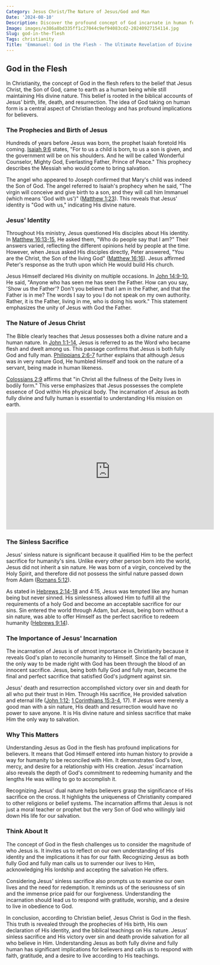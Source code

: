 ```yaml
---
Category: Jesus Christ/The Nature of Jesus/God and Man
Date: '2024-08-10'
Description: Discover the profound concept of God incarnate in human form, exploring the significance and implications of the idea of God in the flesh. Unveil the theological depth and spiritual impact in this insightful article.
Image: images/e386a8bd335ff1c27044c9ef94083cd2-20240927154114.jpg
Slug: god-in-the-flesh
Tags: christianity
Title: 'Emmanuel: God in the Flesh - The Ultimate Revelation of Divine Presence'
---
```


## God in the Flesh

In Christianity, the concept of God in the flesh refers to the belief that Jesus Christ, the Son of God, came to earth as a human being while still maintaining His divine nature. This belief is rooted in the biblical accounts of Jesus' birth, life, death, and resurrection. The idea of God taking on human form is a central aspect of Christian theology and has profound implications for believers.

### The Prophecies and Birth of Jesus

Hundreds of years before Jesus was born, the prophet Isaiah foretold His coming. [Isaiah 9:6](https://www.bibleref.com/Isaiah/9/Isaiah-9-6.html) states, "For to us a child is born, to us a son is given, and the government will be on his shoulders. And he will be called Wonderful Counselor, Mighty God, Everlasting Father, Prince of Peace." This prophecy describes the Messiah who would come to bring salvation.

The angel who appeared to Joseph confirmed that Mary's child was indeed the Son of God. The angel referred to Isaiah's prophecy when he said, "The virgin will conceive and give birth to a son, and they will call him Immanuel (which means 'God with us')" ([Matthew 1:23](https://www.bibleref.com/Matthew/1/Matthew-1-23.html)). This reveals that Jesus' identity is "God with us," indicating His divine nature.

### Jesus' Identity

Throughout His ministry, Jesus questioned His disciples about His identity. In [Matthew 16:13-15](https://www.bibleref.com/Matthew/16/Matthew-16-13.html), He asked them, "Who do people say that I am?" Their answers varied, reflecting the different opinions held by people at the time. However, when Jesus asked His disciples directly, Peter answered, "You are the Christ, the Son of the living God" ([Matthew 16:16](https://www.bibleref.com/Matthew/16/Matthew-16-16.html)). Jesus affirmed Peter's response as the truth upon which He would build His church.

Jesus Himself declared His divinity on multiple occasions. In [John 14:9-10](https://www.bibleref.com/John/14/John-14-9.html), He said, "Anyone who has seen me has seen the Father. How can you say, 'Show us the Father'? Don't you believe that I am in the Father, and that the Father is in me? The words I say to you I do not speak on my own authority. Rather, it is the Father, living in me, who is doing his work." This statement emphasizes the unity of Jesus with God the Father.

### The Nature of Jesus Christ

The Bible clearly teaches that Jesus possesses both a divine nature and a human nature. In [John 1:1-14](https://www.bibleref.com/John/1/John-1-1.html), Jesus is referred to as the Word who became flesh and dwelt among us. This passage confirms that Jesus is both fully God and fully man. [Philippians 2:6-7](https://www.bibleref.com/Philippians/2/Philippians-2-6.html) further explains that although Jesus was in very nature God, He humbled Himself and took on the nature of a servant, being made in human likeness.

[Colossians 2:9](https://www.bibleref.com/Colossians/2/Colossians-2-9.html) affirms that "in Christ all the fullness of the Deity lives in bodily form." This verse emphasizes that Jesus possesses the complete essence of God within His physical body. The incarnation of Jesus as both fully divine and fully human is essential to understanding His mission on earth.


<iframe width="560" height="315" src="https://www.youtube.com/embed/hNznHSSxjNo" frameborder="0" allow="autoplay; encrypted-media" allowfullscreen></iframe>


### The Sinless Sacrifice

Jesus' sinless nature is significant because it qualified Him to be the perfect sacrifice for humanity's sins. Unlike every other person born into the world, Jesus did not inherit a sin nature. He was born of a virgin, conceived by the Holy Spirit, and therefore did not possess the sinful nature passed down from Adam ([Romans 5:12](https://www.bibleref.com/Romans/5/Romans-5-12.html)).

As stated in [Hebrews 2:14-18](https://www.bibleref.com/Hebrews/2/Hebrews-2-14.html) and 4:15, Jesus was tempted like any human being but never sinned. His sinlessness allowed Him to fulfill all the requirements of a holy God and become an acceptable sacrifice for our sins. Sin entered the world through Adam, but Jesus, being born without a sin nature, was able to offer Himself as the perfect sacrifice to redeem humanity ([Hebrews 9:14](https://www.bibleref.com/Hebrews/9/Hebrews-9-14.html)).

### The Importance of Jesus' Incarnation

The incarnation of Jesus is of utmost importance in Christianity because it reveals God's plan to reconcile humanity to Himself. Since the fall of man, the only way to be made right with God has been through the blood of an innocent sacrifice. Jesus, being both fully God and fully man, became the final and perfect sacrifice that satisfied God's judgment against sin.

Jesus' death and resurrection accomplished victory over sin and death for all who put their trust in Him. Through His sacrifice, He provided salvation and eternal life ([John 1:12](https://www.bibleref.com/John/1/John-1-12.html); [1 Corinthians 15:3-4](https://www.bibleref.com/1-Corinthians/15/1-Corinthians-15-3.html), 17). If Jesus were merely a good man with a sin nature, His death and resurrection would have no power to save anyone. It is His divine nature and sinless sacrifice that make Him the only way to salvation.

### Why This Matters

Understanding Jesus as God in the flesh has profound implications for believers. It means that God Himself entered into human history to provide a way for humanity to be reconciled with Him. It demonstrates God's love, mercy, and desire for a relationship with His creation. Jesus' incarnation also reveals the depth of God's commitment to redeeming humanity and the lengths He was willing to go to accomplish it.

Recognizing Jesus' dual nature helps believers grasp the significance of His sacrifice on the cross. It highlights the uniqueness of Christianity compared to other religions or belief systems. The incarnation affirms that Jesus is not just a moral teacher or prophet but the very Son of God who willingly laid down His life for our salvation.

### Think About It

The concept of God in the flesh challenges us to consider the magnitude of who Jesus is. It invites us to reflect on our own understanding of His identity and the implications it has for our faith. Recognizing Jesus as both fully God and fully man calls us to surrender our lives to Him, acknowledging His lordship and accepting the salvation He offers.

Considering Jesus' sinless sacrifice also prompts us to examine our own lives and the need for redemption. It reminds us of the seriousness of sin and the immense price paid for our forgiveness. Understanding the incarnation should lead us to respond with gratitude, worship, and a desire to live in obedience to God.

In conclusion, according to Christian belief, Jesus Christ is God in the flesh. This truth is revealed through the prophecies of His birth, His own declaration of His identity, and the biblical teachings on His nature. Jesus' sinless sacrifice and His victory over sin and death provide salvation for all who believe in Him. Understanding Jesus as both fully divine and fully human has significant implications for believers and calls us to respond with faith, gratitude, and a desire to live according to His teachings.